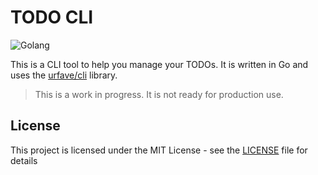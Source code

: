 # TODO CLI

![Golang](https://img.shields.io/badge/Go-00ADD8?style=for-the-badge&logo=go&logoColor=white)

This is a CLI tool to help you manage your TODOs. It is written in Go and uses the [urfave/cli](https://github.com/urfave/cli) library.

> This is a work in progress. It is not ready for production use.

## License

This project is licensed under the MIT License - see the [LICENSE](LICENSE) file for details